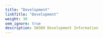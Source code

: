 ```yaml
---
title: "Development"
linkTitle: "Development"
weight: 30
oem_ignore: true
description: SW360 Development Information
---
```

